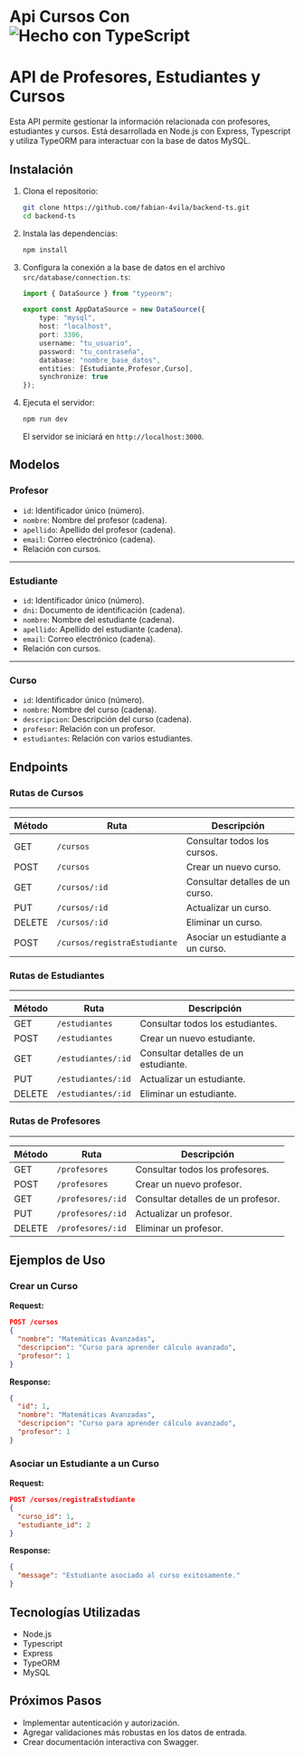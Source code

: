 # Api Cursos Con ![Hecho con TypeScript](https://img.shields.io/badge/Hecho%20con-TypeScript-blue?logo=typescript)

# API de Profesores, Estudiantes y Cursos

Esta API permite gestionar la información relacionada con profesores, estudiantes y cursos. Está desarrollada en Node.js con Express, Typescript y utiliza TypeORM para interactuar con la base de datos MySQL.


## **Instalación**

1. Clona el repositorio:
   ```bash
   git clone https://github.com/fabian-4vila/backend-ts.git
   cd backend-ts
   ```

2. Instala las dependencias:
   ```bash
   npm install
   ```

3. Configura la conexión a la base de datos en el archivo `src/database/connection.ts`:
   ```typescript
   import { DataSource } from "typeorm";

   export const AppDataSource = new DataSource({
       type: "mysql",
       host: "localhost",
       port: 3306,
       username: "tu_usuario",
       password: "tu_contraseña",
       database: "nombre_base_datos",
       entities: [Estudiante,Profesor,Curso],
       synchronize: true
   });
   ```

4. Ejecuta el servidor:
   ```bash
   npm run dev
   ```
   El servidor se iniciará en `http://localhost:3000`.

## **Modelos**

### **Profesor**
- `id`: Identificador único (número).
- `nombre`: Nombre del profesor (cadena).
- `apellido`: Apellido del profesor (cadena).
- `email`: Correo electrónico (cadena).
- Relación con cursos.
---
### **Estudiante**
- `id`: Identificador único (número).
- `dni`: Documento de identificación (cadena).
- `nombre`: Nombre del estudiante (cadena).
- `apellido`: Apellido del estudiante (cadena).
- `email`: Correo electrónico (cadena).
- Relación con cursos.
---
### **Curso**
- `id`: Identificador único (número).
- `nombre`: Nombre del curso (cadena).
- `descripcion`: Descripción del curso (cadena).
- `profesor`: Relación con un profesor.
- `estudiantes`: Relación con varios estudiantes.

## **Endpoints**
### **Rutas de Cursos**
---
| Método | Ruta                         | Descripción                        |
|--------|------------------------------|------------------------------------|
| GET    | `/cursos`                   | Consultar todos los cursos.       |
| POST   | `/cursos`                   | Crear un nuevo curso.             |
| GET    | `/cursos/:id`               | Consultar detalles de un curso.   |
| PUT    | `/cursos/:id`               | Actualizar un curso.              |
| DELETE | `/cursos/:id`               | Eliminar un curso.                |
| POST   | `/cursos/registraEstudiante`| Asociar un estudiante a un curso. |
### **Rutas de Estudiantes**
---
| Método | Ruta                | Descripción                        |
|--------|---------------------|------------------------------------|
| GET    | `/estudiantes`      | Consultar todos los estudiantes.  |
| POST   | `/estudiantes`      | Crear un nuevo estudiante.        |
| GET    | `/estudiantes/:id`  | Consultar detalles de un estudiante. |
| PUT    | `/estudiantes/:id`  | Actualizar un estudiante.         |
| DELETE | `/estudiantes/:id`  | Eliminar un estudiante.           |
### **Rutas de Profesores**
---
| Método | Ruta               | Descripción                       |
|--------|--------------------|-----------------------------------|
| GET    | `/profesores`      | Consultar todos los profesores.  |
| POST   | `/profesores`      | Crear un nuevo profesor.         |
| GET    | `/profesores/:id`  | Consultar detalles de un profesor. |
| PUT    | `/profesores/:id`  | Actualizar un profesor.          |
| DELETE | `/profesores/:id`  | Eliminar un profesor.            |


## **Ejemplos de Uso**

### Crear un Curso
**Request:**
```json
POST /cursos
{
  "nombre": "Matemáticas Avanzadas",
  "descripcion": "Curso para aprender cálculo avanzado",
  "profesor": 1
}
```

**Response:**
```json
{
  "id": 1,
  "nombre": "Matemáticas Avanzadas",
  "descripcion": "Curso para aprender cálculo avanzado",
  "profesor": 1
}
```

### Asociar un Estudiante a un Curso
**Request:**
```json
POST /cursos/registraEstudiante
{
  "curso_id": 1,
  "estudiante_id": 2
}
```

**Response:**
```json
{
  "message": "Estudiante asociado al curso exitosamente."
}
```


## **Tecnologías Utilizadas**

- Node.js
- Typescript
- Express
- TypeORM
- MySQL

## **Próximos Pasos**
- Implementar autenticación y autorización.
- Agregar validaciones más robustas en los datos de entrada.
- Crear documentación interactiva con Swagger.

